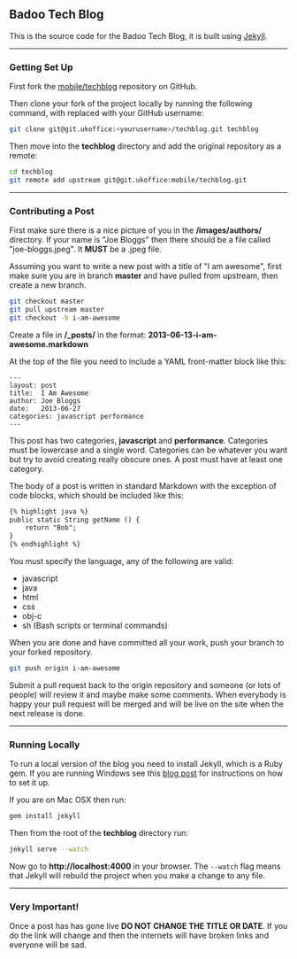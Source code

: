 ## Badoo Tech Blog

This is the source code for the Badoo Tech Blog, it is built using [Jekyll](http://jekyllrb.com/).

***

### Getting Set Up

First fork the [mobile/techblog](http://git.ukoffice/mobile/techblog) repository on GitHub.

Then clone your fork of the project locally by running the following command, with **<yourusername>** replaced with your GitHub username:
```sh
git clone git@git.ukoffice:<yourusername>/techblog.git techblog
```

Then move into the **techblog** directory and add the original repository as a remote:
```sh
cd techblog
git remote add upstream git@git.ukoffice:mobile/techblog.git
```

***

### Contributing a Post

First make sure there is a nice picture of you in the **/images/authors/** directory. If your name is "Joe Bloggs" then there should be a file called "joe-bloggs.jpeg". It **MUST** be a .jpeg file.

Assuming you want to write a new post with a title of "I am awesome", first make sure you are in branch **master** and have pulled from upstream, then create a new branch.
```sh
git checkout master
git pull upstream master
git checkout -b i-am-awesome
```

Create a file in **/_posts/** in the format: **2013-06-13-i-am-awesome.markdown**

At the top of the file you need to include a YAML front-matter block like this:
```
---
layout: post
title:  I Am Awesome
author: Joe Bloggs
date:   2013-06-27
categories: javascript performance
---
```
This post has two categories, **javascript** and **performance**. Categories must be lowercase and a single word. Categories can be whatever you want but try to avoid creating really obscure ones. A post must have at least one category.

The body of a post is written in standard Markdown with the exception of code blocks, which should be included like this:
```html
{% highlight java %}
public static String getName () {
    return "Bob";
}
{% endhighlight %}
```
You must specify the language, any of the following are valid:
* javascript
* java
* html
* css
* obj-c
* sh (Bash scripts or terminal commands)


When you are done and have committed all your work, push your branch to your forked repository.
```sh
git push origin i-am-awesome
```

Submit a pull request back to the origin repository and someone (or lots of people) will review it and maybe make some comments. When everybody is happy your pull request will be merged and will be live on the site when the next release is done.

***

### Running Locally

To run a local version of the blog you need to install Jekyll, which is a Ruby gem. If you are running Windows see this [blog post](http://www.madhur.co.in/blog/2011/09/01/runningjekyllwindows.html) for instructions on how to set it up.

If you are on Mac OSX then run:
```sh
gem install jekyll
```

Then from the root of the **techblog** directory run:
```sh
jekyll serve --watch
```
Now go to **http://localhost:4000** in your browser. The `--watch` flag means that Jekyll will rebuild the project when you make a change to any file.


***

### Very Important!

Once a post has has gone live **DO NOT CHANGE THE TITLE OR DATE**. If you do the link will change and then the internets will have broken links and everyone will be sad.